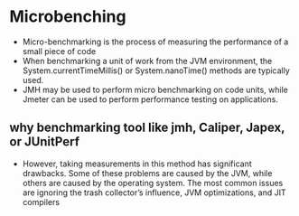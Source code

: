 # Microbenching
- Micro-benchmarking is the process of measuring the performance of a small piece of code
- When benchmarking a unit of work from the JVM environment, the System.currentTimeMillis() or System.nanoTime() methods are typically used.
- JMH may be used to perform micro benchmarking on code units, while Jmeter can be used to perform performance testing on applications.

## why benchmarking tool like jmh, Caliper, Japex, or JUnitPerf
- However, taking measurements in this method has significant drawbacks. Some of these problems are caused by the JVM, while others are caused by the operating system. The most common issues are ignoring the trash collector’s influence, JVM optimizations, and JIT compilers
